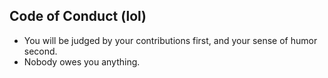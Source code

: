 ## Code of Conduct (lol)

* You will be judged by your contributions first, and your sense of humor second.
* Nobody owes you anything.

